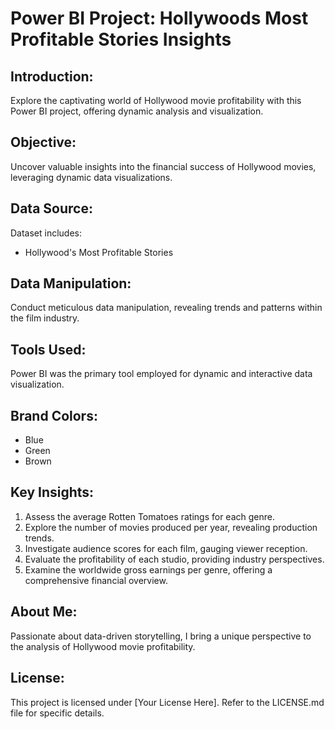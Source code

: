 # Power BI Project: Hollywoods Most Profitable Stories Insights
## Introduction:
Explore the captivating world of Hollywood movie profitability with this Power BI project, offering dynamic analysis and visualization.

## Objective:
Uncover valuable insights into the financial success of Hollywood movies, leveraging dynamic data visualizations.

## Data Source:
Dataset includes:
- Hollywood's Most Profitable Stories

## Data Manipulation:
Conduct meticulous data manipulation, revealing trends and patterns within the film industry.

## Tools Used:
Power BI was the primary tool employed for dynamic and interactive data visualization.

## Brand Colors:
- Blue
- Green
- Brown

## Key Insights:
1. Assess the average Rotten Tomatoes ratings for each genre.
2. Explore the number of movies produced per year, revealing production trends.
3. Investigate audience scores for each film, gauging viewer reception.
4. Evaluate the profitability of each studio, providing industry perspectives.
5. Examine the worldwide gross earnings per genre, offering a comprehensive financial overview.

## About Me:
Passionate about data-driven storytelling, I bring a unique perspective to the analysis of Hollywood movie profitability.

## License:
This project is licensed under [Your License Here]. Refer to the LICENSE.md file for specific details.
